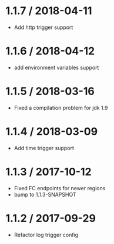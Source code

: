 1.1.7 / 2018-04-11
==================

  * Add http trigger support

1.1.6 / 2018-04-12
==================

  * add environment variables support

1.1.5 / 2018-03-16
==================

  * Fixed a compilation problem for jdk 1.9

1.1.4 / 2018-03-09
==================

  * Add time trigger support

1.1.3 / 2017-10-12
==================

  * Fixed FC endpoints for newer regions
  * bump to 1.1.3-SNAPSHOT

1.1.2 / 2017-09-29
==================

  * Refactor log trigger config
